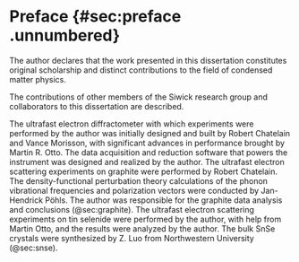 
# Preface {#sec:preface .unnumbered}

The author declares that the work presented in this dissertation constitutes original scholarship and distinct contributions to the field of condensed matter physics.

The contributions of other members of the Siwick research group and collaborators to this dissertation are described. 

The ultrafast electron diffractometer with which experiments were performed by the author was initially designed and built by Robert Chatelain and Vance Morisson, with significant advances in performance brought by Martin R. Otto. The data acquisition and reduction software that powers the instrument was designed and realized by the author. The ultrafast electron scattering experiments on graphite were performed by Robert Chatelain. The density-functional perturbation theory calculations of the phonon vibrational frequencies and polarization vectors were conducted by Jan-Hendrick Pöhls. The author was responsible for the graphite data analysis and conclusions (@sec:graphite). The ultrafast electron scattering experiments on tin selenide were performed by the author, with help from Martin Otto, and the results were analyzed by the author. The bulk SnSe crystals were synthesized by Z. Luo from Northwestern University (@sec:snse). 